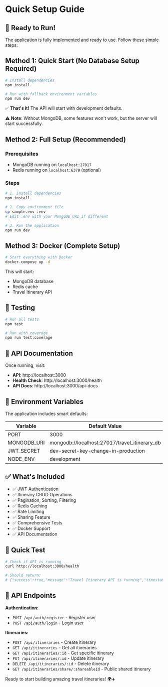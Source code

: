 # Quick Setup Guide

## 🚀 Ready to Run!

The application is fully implemented and ready to use. Follow these simple steps:

## Method 1: Quick Start (No Database Setup Required)

```bash
# Install dependencies
npm install

# Run with fallback environment variables
npm run dev
```

✅ **That's it!** The API will start with development defaults.

⚠️ **Note**: Without MongoDB, some features won't work, but the server will start successfully.

## Method 2: Full Setup (Recommended)

### Prerequisites

- MongoDB running on `localhost:27017`
- Redis running on `localhost:6379` (optional)

### Steps

```bash
# 1. Install dependencies
npm install

# 2. Copy environment file
cp sample.env .env
# Edit .env with your MongoDB URI if different

# 3. Run the application
npm run dev
```

## Method 3: Docker (Complete Setup)

```bash
# Start everything with Docker
docker-compose up -d
```

This will start:

- MongoDB database
- Redis cache
- Travel Itinerary API

## 🧪 Testing

```bash
# Run all tests
npm test

# Run with coverage
npm run test:coverage
```

## 📖 API Documentation

Once running, visit:

- **API**: http://localhost:3000
- **Health Check**: http://localhost:3000/health
- **API Docs**: http://localhost:3000/api-docs

## 🔧 Environment Variables

The application includes smart defaults:

| Variable    | Default Value                                 |
| ----------- | --------------------------------------------- |
| PORT        | 3000                                          |
| MONGODB_URI | mongodb://localhost:27017/travel_itinerary_db |
| JWT_SECRET  | dev-secret-key-change-in-production           |
| NODE_ENV    | development                                   |

## ✅ What's Included

- ✅ JWT Authentication
- ✅ Itinerary CRUD Operations
- ✅ Pagination, Sorting, Filtering
- ✅ Redis Caching
- ✅ Rate Limiting
- ✅ Sharing Feature
- ✅ Comprehensive Tests
- ✅ Docker Support
- ✅ API Documentation

## 🎯 Quick Test

```bash
# Check if API is running
curl http://localhost:3000/health

# Should return:
# {"success":true,"message":"Travel Itinerary API is running","timestamp":"..."}
```

## 📱 API Endpoints

**Authentication:**

- `POST /api/auth/register` - Register user
- `POST /api/auth/login` - Login user

**Itineraries:**

- `POST /api/itineraries` - Create itinerary
- `GET /api/itineraries` - Get all itineraries
- `GET /api/itineraries/:id` - Get specific itinerary
- `PUT /api/itineraries/:id` - Update itinerary
- `DELETE /api/itineraries/:id` - Delete itinerary
- `GET /api/itineraries/share/:shareableId` - Public shared itinerary

Ready to start building amazing travel itineraries! 🌍✈️
